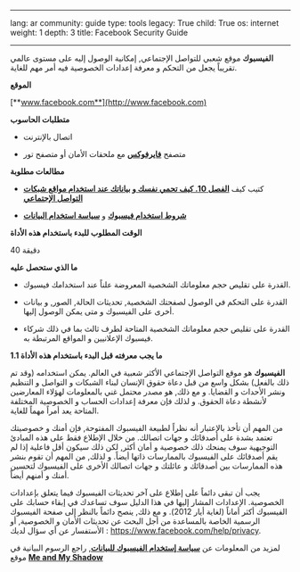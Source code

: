 

---

lang: ar
community: guide
type: tools
legacy: True
child: True
os: internet
weight: 1
depth: 3
title: Facebook Security Guide

---

**الفيسبوك** موقع شعبي للتواصل الإجتماعي, إمكانية الوصول إليه على مستوى عالمي تقريباً يجعل من التحكم و معرفة إعدادات الخصوصية فيه أمر مهم للغاية.

**الموقع**

[**www.facebook.com**](http://www.facebook.com)

**متطلبات الحاسوب**

-	اتصال بالإنترنت

-	متصفح [**فايرفوكس**](/ar/firefox) مع ملحقات الأمان أو متصفح تور

**مطالعات مطلوبة**

- كتيب كيف [**الفصل 10. كيف تحمي نفسك و بياناتك عند استخدام مواقع شبكات التواصل الإجتماعي**](/ar/chapter_10)

- [**شروط استخدام فيسبوك**](https://www.facebook.com/legal/terms) و [**سياسة استخدام البيانات**](https://www.facebook.com/about/privacy/)

**الوقت المطلوب للبدء باستخدام هذه الأداة**

40 دقيقة

**ما الذي ستحصل عليه**

- القدرة على تقليص حجم معلوماتك الشخصية المعروضة علناً عند استخدامك فيسبوك.

- القدرة على التحكم في الوصول لصفحتك الشخصية, تحديثات الحالة, الصور, و بيانات أخرى على الفيسبوك و متى يمكن الوصول إليها.

- القدرة على تقليص حجم معلوماتك الشخصية المتاحة لطرف ثالث بما في ذلك شركاء فيسبوك الإعلانيين و المواقع المرتبطة  به.

**1.1 ما يجب معرفته قبل البدء باستخدام هذه الأداة**

**الفيسبوك** هو موقع التواصل الإجتماعي الأكثر شعبية في العالم. يمكن استخدامه (وقد تم ذلك بالفعل) بشكل واسع من قبل دعاة حقوق الإنسان لبناء الشبكات و التواصل و التنظيم ونشر الأحداث و القضايا. و مع ذلك, هو مصدر محتمل غني بالمعلومات لهؤلاء المعارضين لأنشطة دعاة الحقوق. و لذلك فإن معرفة إعدادات الحساب و الخصوصية المختلفة المتاحة يعد أمراً مهماً للغاية.

من المهم أن تأخذ بالإعتبار أنه نظراً لطبيعة الفيسبوك المفتوحة, فإن أمنك و خصوصيتك تعتمد بشدة على أصدقائك و جهات اتصالك. من خلال الإطلاع فقط على هذه المبادئ التوجيهية سوف يمنحك ذلك خصوصية و أمان أكثر, لكن ذلك سيكون أقل فاعلية إذا لم يقم أصدقائك على الفيسبوك بالممارسات ذاتها أيضاً. و لذلك, من المهم أن تقوم بنشر هذه الممارسات بين أصدقائك و عائلتك و جهات اتصالك الأخرى على الفيسبوك لتحسين أمنك و أمنهم أيضاً.

يجب أن تبقى دائماً على إطلاع على آخر تحديثات الفيسبوك فيما يتعلق بإعدادات الخصوصية. الإعدادات المشار إليها في هذا الدليل سوف تساعدك في إبقاء حسابك على الفيسبوك أكثر أماناً (لغاية أيار 2012). و مع ذلك, ينصح دائماً بالنظر إلى صفحة الفيسبوك الرسمية الخاصة بالمساعدة من أجل البحث عن تحديثات الأمان و الخصوصية, أو الأستفسار عن أي سؤال لديك : https://www.facebook.com/help/privacy.

لمزيد من المعلومات عن [**سياسة إستخدام الفيسبوك للبيانات**](http://www.facebook.com/about/privacy), راجع الرسوم البيانية في موقع [**Me and My Shadow**](https://www.myshadow.org/content/facebook-info-we-receive)


